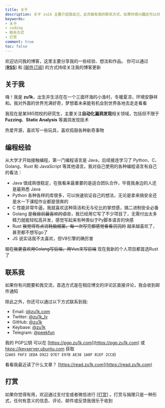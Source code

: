 ```yaml
---
title: 关于
description: 关于 zu1k 主要介绍我自己，此页面有我的联系方式，如果你感兴趣还可以对我进行打赏
keywords:
- 关于
- coding
- 联系方式
- 打赏
comment: true
toc: false
---
```


欢迎访问我的博客，这里主要分享我的一些经验、想法和作品。
你可以通过 [[**RSS**]](https://zu1k.com/index.xml) 和 [[邮件订阅]](https://feedburner.google.com/fb/a/mailverify?uri=zu1k) 的方式持续关注我的博客更新

## 关于我

嗨！我是 **zu1k**，出生并生活在在一个三面环海的小渔村，冬暖夏凉，环境安静祥和。我对外面的世界充满好奇，梦想着未来能有机会到世界各地去走走看看

我现在是某985院校的研究生，主要关注**自动化漏洞发现**相关领域，包括但不限于 **Fuzzing**、**Static Analysis** 等漏洞发现技术

热爱开源，喜欢写一些玩具，喜欢捣鼓各种新奇事物

## 编程经验

从大学才开始接触编程，第一门编程语言是 Java，后续接连学习了 Python、C、Golang、Rust 和 JavaScript 等其他语言。我对自己使用的各种编程语言有自己的看法：

- Java 很成熟很稳定，在我看来最重要的是适合团队合作，毕竟我身边的人还是最熟悉 Java
- Python 各种各样的库很多，可以快速验证自己的想法，无论是拿来搞安全还是水一下课程作业都是很爽的
- C 性能非常牛逼，我就喜欢这种简洁和无与伦比的掌控感，搞二进制安全必备
- Golang ~~是我目前最喜欢的语言~~，我已经用它写了不少项目了，无需付出太多精力就能轻松高并发，感觉写起来有种类似于Py脚本语言的快感
- Rust ~~我觉得有点消耗脑细菌，每一次写完都感觉昏昏沉沉的~~ 越来越喜欢了，甚至都不想写go了
- JS 说实话我不太喜欢，但V8引擎的确厉害

~~现在我更喜欢用Golang写后端，用Vue来写前端~~ 现在我新的个人项目都首选Rust了

## 联系我

如果你有问题要和我交流，首选方式是在相应博文的评论区直接评论，我会收到邮件通知

除此之外，你还可以通过以下方式联系到我:

- Email: [i@zu1k.com](mailto:i@zu1k.com)
- Twitter: [@zu1k_lv](https://twitter.com/zu1k_lv)
- GitHub: [@zu1k](https://github.com/zu1k)
- Keybase: [@zu1k](https://keybase.io/zu1k)
- Telegram: [@peekfun](https://t.me/peekfun)

我的 PGP公钥 可以在 [https://pgp.zu1k.com](https://pgp.zu1k.com) 或 [hkps://keyserver.ubuntu.com](https://keyserver.ubuntu.com/pks/lookup?op=get&search=0x2a65f6f31edad922d7e7e97bae381a8fb1ef2cc8) 获取  
(`2A65 F6F3 1EDA D922 D7E7 E97B AE38 1A8F B1EF 2CC8`)

看看我最近读了什么文章？ [https://read.zu1k.com](https://read.zu1k.com)

## 打赏

如果你觉得有用，欢迎通过支付宝或者微信进行 [[打赏]](/donate/) 。打赏与捐赠只是一种形式，任何有意义的信息、评论、邮件或反馈我很乐于收到
